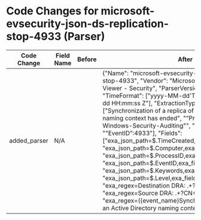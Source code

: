 # Code Changes for microsoft-evsecurity-json-ds-replication-stop-4933 (Parser)

| Code Change | Field Name | Before | After |
|-------------|------------|--------|-------|
| added_parser | N/A |  | {"Name": "microsoft-evsecurity-json-ds-replication-stop-4933", "Vendor": "Microsoft", "Product": "Event Viewer - Security", "ParserVersion": "v1.0.0", "TimeFormat": ["yyyy-MM-dd'T'HH:mm:ss", "yyyy-MM-dd HH:mm:ss Z"], "ExtractionType": "json", "Conditions": ["Synchronization of a replica of an Active Directory naming context has ended", "\"ProviderName\":\"Microsoft-Windows-Security-Auditing\"", "\"Channel\":\"Security\"", "\"EventID\":4933"], "Fields": ["exa_json_path=$.TimeCreated,exa_field_name=time", "exa_json_path=$.Computer,exa_field_name=host", "exa_json_path=$.ProcessID,exa_field_name=process_id", "exa_json_path=$.EventID,exa_field_name=event_code", "exa_json_path=$.Keywords,exa_field_name=result", "exa_json_path=$.Level,exa_field_name=run_level", "exa_regex=Destination DRA: .+?CN=({dest_dra}[^,]+)", "exa_regex=Source DRA: .+?CN=({src_dra}[^,]+)", "exa_regex=({event_name}Synchronization of a replica of an Active Directory naming context has ended)"]} |